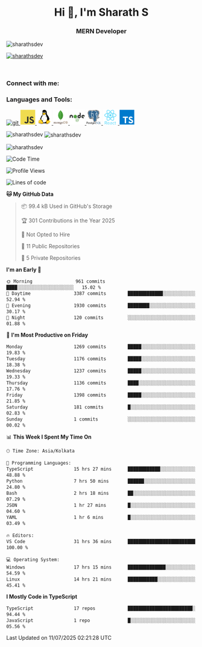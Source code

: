 <h1 align="center">Hi 👋, I'm Sharath S</h1>
<h3 align="center">MERN Developer</h3>

<p align="left"> <img src="https://komarev.com/ghpvc/?username=sharathsdev&label=Profile%20views&color=0e75b6&style=flat" alt="sharathsdev" /> </p>

<p align="left"> <a href="https://github.com/ryo-ma/github-profile-trophy"><img src="https://github-profile-trophy.vercel.app/?username=sharathsdev" alt="sharathsdev" /></a> </p>

<p align="left"> <a href="https://twitter.com/" target="blank"><img src="https://img.shields.io/twitter/follow/?logo=twitter&style=for-the-badge" alt="" /></a> </p>

<h3 align="left">Connect with me:</h3>
<p align="left">
</p>

<h3 align="left">Languages and Tools:</h3>
<p align="left"> <a href="https://git-scm.com/" target="_blank" rel="noreferrer"> <img src="https://www.vectorlogo.zone/logos/git-scm/git-scm-icon.svg" alt="git" width="40" height="40"/> </a> <a href="https://developer.mozilla.org/en-US/docs/Web/JavaScript" target="_blank" rel="noreferrer"> <img src="https://raw.githubusercontent.com/devicons/devicon/master/icons/javascript/javascript-original.svg" alt="javascript" width="40" height="40"/> </a> <a href="https://www.linux.org/" target="_blank" rel="noreferrer"> <img src="https://raw.githubusercontent.com/devicons/devicon/master/icons/linux/linux-original.svg" alt="linux" width="40" height="40"/> </a> <a href="https://www.mongodb.com/" target="_blank" rel="noreferrer"> <img src="https://raw.githubusercontent.com/devicons/devicon/master/icons/mongodb/mongodb-original-wordmark.svg" alt="mongodb" width="40" height="40"/> </a> <a href="https://nodejs.org" target="_blank" rel="noreferrer"> <img src="https://raw.githubusercontent.com/devicons/devicon/master/icons/nodejs/nodejs-original-wordmark.svg" alt="nodejs" width="40" height="40"/> </a> <a href="https://www.postgresql.org" target="_blank" rel="noreferrer"> <img src="https://raw.githubusercontent.com/devicons/devicon/master/icons/postgresql/postgresql-original-wordmark.svg" alt="postgresql" width="40" height="40"/> </a> <a href="https://reactjs.org/" target="_blank" rel="noreferrer"> <img src="https://raw.githubusercontent.com/devicons/devicon/master/icons/react/react-original-wordmark.svg" alt="react" width="40" height="40"/> </a> <a href="https://www.typescriptlang.org/" target="_blank" rel="noreferrer"> <img src="https://raw.githubusercontent.com/devicons/devicon/master/icons/typescript/typescript-original.svg" alt="typescript" width="40" height="40"/> </a> </p>

<p><img align="left" src="https://github-readme-stats.vercel.app/api/top-langs?username=sharathsdev&show_icons=true&locale=en&layout=compact" alt="sharathsdev" /></p>

<p>&nbsp;<img align="center" src="https://github-readme-stats.vercel.app/api?username=sharathsdev&show_icons=true&locale=en" alt="sharathsdev" /></p>

<p><img align="center" src="https://github-readme-streak-stats.herokuapp.com/?user=sharathsdev&" alt="sharathsdev" /></p>
 
 <!--START_SECTION:waka-->
![Code Time](http://img.shields.io/badge/Code%20Time-897%20hrs-blue)

![Profile Views](http://img.shields.io/badge/Profile%20Views-0-blue)

![Lines of code](https://img.shields.io/badge/From%20Hello%20World%20I%27ve%20Written-6.8%20million%20lines%20of%20code-blue)

**🐱 My GitHub Data** 

> 📦 99.4 kB Used in GitHub's Storage 
 > 
> 🏆 301 Contributions in the Year 2025
 > 
> 🚫 Not Opted to Hire
 > 
> 📜 11 Public Repositories 
 > 
> 🔑 5 Private Repositories 
 > 
**I'm an Early 🐤** 

```text
🌞 Morning                961 commits         ████░░░░░░░░░░░░░░░░░░░░░   15.02 % 
🌆 Daytime                3387 commits        █████████████░░░░░░░░░░░░   52.94 % 
🌃 Evening                1930 commits        ████████░░░░░░░░░░░░░░░░░   30.17 % 
🌙 Night                  120 commits         ░░░░░░░░░░░░░░░░░░░░░░░░░   01.88 % 
```
📅 **I'm Most Productive on Friday** 

```text
Monday                   1269 commits        █████░░░░░░░░░░░░░░░░░░░░   19.83 % 
Tuesday                  1176 commits        █████░░░░░░░░░░░░░░░░░░░░   18.38 % 
Wednesday                1237 commits        █████░░░░░░░░░░░░░░░░░░░░   19.33 % 
Thursday                 1136 commits        ████░░░░░░░░░░░░░░░░░░░░░   17.76 % 
Friday                   1398 commits        █████░░░░░░░░░░░░░░░░░░░░   21.85 % 
Saturday                 181 commits         █░░░░░░░░░░░░░░░░░░░░░░░░   02.83 % 
Sunday                   1 commits           ░░░░░░░░░░░░░░░░░░░░░░░░░   00.02 % 
```


📊 **This Week I Spent My Time On** 

```text
🕑︎ Time Zone: Asia/Kolkata

💬 Programming Languages: 
TypeScript               15 hrs 27 mins      ████████████░░░░░░░░░░░░░   48.88 % 
Python                   7 hrs 50 mins       ██████░░░░░░░░░░░░░░░░░░░   24.80 % 
Bash                     2 hrs 18 mins       ██░░░░░░░░░░░░░░░░░░░░░░░   07.29 % 
JSON                     1 hr 27 mins        █░░░░░░░░░░░░░░░░░░░░░░░░   04.60 % 
YAML                     1 hr 6 mins         █░░░░░░░░░░░░░░░░░░░░░░░░   03.49 % 

🔥 Editors: 
VS Code                  31 hrs 36 mins      █████████████████████████   100.00 % 

💻 Operating System: 
Windows                  17 hrs 15 mins      ██████████████░░░░░░░░░░░   54.59 % 
Linux                    14 hrs 21 mins      ███████████░░░░░░░░░░░░░░   45.41 % 
```

**I Mostly Code in TypeScript** 

```text
TypeScript               17 repos            ████████████████████████░   94.44 % 
JavaScript               1 repo              █░░░░░░░░░░░░░░░░░░░░░░░░   05.56 % 
```




 Last Updated on 11/07/2025 02:21:28 UTC
<!--END_SECTION:waka-->
